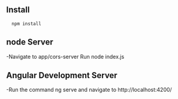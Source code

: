 ## Install
      npm install
## node Server
  -Navigate to app/cors-server 
      Run node index.js
## Angular Development Server
  -Run the command ng serve and navigate to http://localhost:4200/ 

